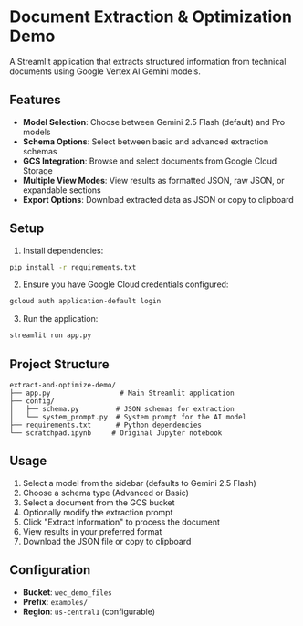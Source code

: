 # Document Extraction & Optimization Demo

A Streamlit application that extracts structured information from technical documents using Google Vertex AI Gemini models.

## Features

- **Model Selection**: Choose between Gemini 2.5 Flash (default) and Pro models
- **Schema Options**: Select between basic and advanced extraction schemas
- **GCS Integration**: Browse and select documents from Google Cloud Storage
- **Multiple View Modes**: View results as formatted JSON, raw JSON, or expandable sections
- **Export Options**: Download extracted data as JSON or copy to clipboard

## Setup

1. Install dependencies:
```bash
pip install -r requirements.txt
```

2. Ensure you have Google Cloud credentials configured:
```bash
gcloud auth application-default login
```

3. Run the application:
```bash
streamlit run app.py
```

## Project Structure

```
extract-and-optimize-demo/
├── app.py                 # Main Streamlit application
├── config/
│   ├── schema.py         # JSON schemas for extraction
│   └── system_prompt.py  # System prompt for the AI model
├── requirements.txt      # Python dependencies
└── scratchpad.ipynb     # Original Jupyter notebook
```

## Usage

1. Select a model from the sidebar (defaults to Gemini 2.5 Flash)
2. Choose a schema type (Advanced or Basic)
3. Select a document from the GCS bucket
4. Optionally modify the extraction prompt
5. Click "Extract Information" to process the document
6. View results in your preferred format
7. Download the JSON file or copy to clipboard

## Configuration

- **Bucket**: `wec_demo_files`
- **Prefix**: `examples/`
- **Region**: `us-central1` (configurable)